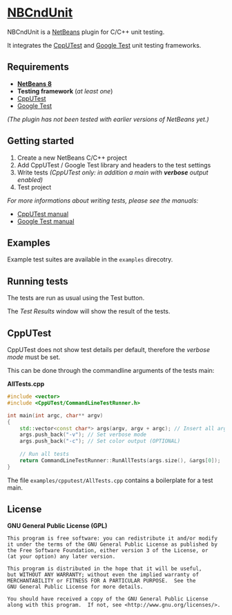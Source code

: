 # [NBCndUnit](https://github.com/offa/NBCndUnit)

NBCndUnit is a [NetBeans](https://netbeans.org) plugin for C/C++ unit testing.

It integrates the [CppUTest](https://cpputest.github.io/) and [Google Test](https://code.google.com/p/googletest/) unit testing frameworks.


## Requirements

 - [**NetBeans 8**](https://netbeans.org)
 - **Testing framework** (*at least one*)
  - [CppUTest](https://cpputest.github.io/)
  - [Google Test](https://code.google.com/p/googletest/)

*(The plugin has not been tested with earlier versions of NetBeans yet.)*


## Getting started

 1. Create a new NetBeans C/C++ project
 1. Add CppUTest / Google Test library and headers to the test settings
 1. Write tests *(CppUTest only: in addition a main with __verbose__ output enabled)*
 1. Test project


*For more informations about writing tests, please see the manuals:*

 - [CppUTest manual](https://cpputest.github.io/manual.html)
 - [Google Test manual](https://code.google.com/p/googletest/w/list)


## Examples

Example test suites are available in the `examples` direcotry.


## Running tests

The tests are run as usual using the Test button.

The *Test Results* window will show the result of the tests.


## CppUTest

CppUTest does not show test details per default, therefore the *verbose mode* must be set.

This can be done through the commandline arguments of the tests main:

**AllTests.cpp**

```cpp
#include <vector>
#include <CppUTest/CommandLineTestRunner.h>

int main(int argc, char** argv)
{
    std::vector<const char*> args(argv, argv + argc); // Insert all arguments
    args.push_back("-v"); // Set verbose mode
    args.push_back("-c"); // Set color output (OPTIONAL)
    
    // Run all tests
    return CommandLineTestRunner::RunAllTests(args.size(), &args[0]);
}
```
The file `examples/cpputest/AllTests.cpp` contains a boilerplate for a test main.


## License

**GNU General Public License (GPL)**

    This program is free software: you can redistribute it and/or modify
    it under the terms of the GNU General Public License as published by
    the Free Software Foundation, either version 3 of the License, or
    (at your option) any later version.

    This program is distributed in the hope that it will be useful,
    but WITHOUT ANY WARRANTY; without even the implied warranty of
    MERCHANTABILITY or FITNESS FOR A PARTICULAR PURPOSE.  See the
    GNU General Public License for more details.

    You should have received a copy of the GNU General Public License
    along with this program.  If not, see <http://www.gnu.org/licenses/>.
